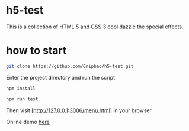 # h5-test
This is a collection of HTML 5 and CSS 3 cool dazzle the special effects.
# how to start
```bash
git clone https://github.com/Gnipbao/h5-test.git
```
Enter the project directory and run the script
```bash
npm install
```
```bash
npm run test
```
Then visit [http://127.0.0.1:3006/menu.html] in your browser 

Online demo [here](http://gnipbao.github.io/h5-test/menu.html)

